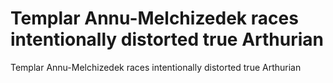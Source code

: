 # Templar Annu-Melchizedek races intentionally distorted true Arthurian

Templar Annu-Melchizedek races intentionally distorted true Arthurian
